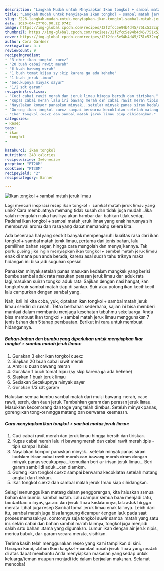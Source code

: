 ```yaml
---
description: "Langkah Mudah untuk Menyiapkan Ikan tongkol + sambal matah jeruk limau, Enak Banget"
title: "Langkah Mudah untuk Menyiapkan Ikan tongkol + sambal matah jeruk limau, Enak Banget"
slug: 3226-langkah-mudah-untuk-menyiapkan-ikan-tongkol-sambal-matah-jeruk-limau-enak-banget
date: 2020-04-27T06:00:22.974Z
image: https://img-global.cpcdn.com/recipes/32f2fcc5e94b4d45/751x532cq70/ikan-tongkol-sambal-matah-jeruk-limau-foto-resep-utama.jpg
thumbnail: https://img-global.cpcdn.com/recipes/32f2fcc5e94b4d45/751x532cq70/ikan-tongkol-sambal-matah-jeruk-limau-foto-resep-utama.jpg
cover: https://img-global.cpcdn.com/recipes/32f2fcc5e94b4d45/751x532cq70/ikan-tongkol-sambal-matah-jeruk-limau-foto-resep-utama.jpg
author: Cora Gardner
ratingvalue: 3.1
reviewcount: 9
recipeingredient:
- "3 ekor ikan tongkol cuexz"
- "20 buah cabai rawit merah"
- "6 buah bawang merah"
- "1 buah tomat hijau sy skip karena ga ada hehehe"
- "1 buah jeruk limau"
- "Secukupnya minyak sayur"
- "1/2 sdt garam"
recipeinstructions:
- "Cuci cabai rawit merah dan jeruk limau hingga bersih dan tiriskan."
- "Kupas cabai merah lalu iri bawang merah dan cabai rawit merah tipis - tipis sampai habis."
- "Nayalakan kompor panaskan minyak...setelah minyak panas siram kedalam irisan cabai rawit merah dan bawang merah siram dengan minyak panas secukupnya...kemudian beri air irisan jeruk limau... Beri garam sambil di aduk...dan diamkan."
- "Goreng ikan tongkol cuexz sampai berwarna kecoklatan setelah matang angkat dan tiriskan."
- "Ikan tongkol cuexz dan sambal matah jeruk limau siap dihidangkan."
categories:
- Resep
tags:
- ikan
- tongkol
- 

katakunci: ikan tongkol  
nutrition: 248 calories
recipecuisine: Indonesian
preptime: "PT20M"
cooktime: "PT30M"
recipeyield: "2"
recipecategory: Dinner

---
```



![Ikan tongkol + sambal matah jeruk limau](https://img-global.cpcdn.com/recipes/32f2fcc5e94b4d45/751x532cq70/ikan-tongkol-sambal-matah-jeruk-limau-foto-resep-utama.jpg)

Lagi mencari inspirasi resep ikan tongkol + sambal matah jeruk limau yang unik? Cara membuatnya memang tidak susah dan tidak juga mudah. Jika salah mengolah maka hasilnya akan hambar dan bahkan tidak sedap. Padahal ikan tongkol + sambal matah jeruk limau yang enak harusnya sih mempunyai aroma dan rasa yang dapat memancing selera kita.

Ada beberapa hal yang sedikit banyak mempengaruhi kualitas rasa dari ikan tongkol + sambal matah jeruk limau, pertama dari jenis bahan, lalu pemilihan bahan segar, hingga cara mengolah dan menyajikannya. Tak perlu pusing jika ingin menyiapkan ikan tongkol + sambal matah jeruk limau enak di mana pun anda berada, karena asal sudah tahu triknya maka hidangan ini bisa jadi suguhan spesial.

Panaskan minyak,setelah panas masukan kedalam mangkuk yang berisi bumbu sambal aduk rata masukan perasan jeruk limau dan aduk rata lagi,masukan suiran tongkol aduk rata. Sajikan dengan nasi hangat,ikan tongkol suir sambal matah siap di santap. Suir atau potong ikan kecil-kecil lalu campurkan dengan sambal yang.


Nah, kali ini kita coba, yuk, ciptakan ikan tongkol + sambal matah jeruk limau sendiri di rumah. Tetap berbahan sederhana, sajian ini bisa memberi manfaat dalam membantu menjaga kesehatan tubuhmu sekeluarga. Anda bisa membuat Ikan tongkol + sambal matah jeruk limau menggunakan 7 jenis bahan dan 5 tahap pembuatan. Berikut ini cara untuk membuat hidangannya.

<!--inarticleads1-->

##### Bahan-bahan dan bumbu yang diperlukan untuk menyiapkan Ikan tongkol + sambal matah jeruk limau:

1. Gunakan 3 ekor ikan tongkol cuexz
1. Siapkan 20 buah cabai rawit merah
1. Ambil 6 buah bawang merah
1. Gunakan 1 buah tomat hijau (sy skip karena ga ada hehehe)
1. Siapkan 1 buah jeruk limau
1. Sediakan Secukupnya minyak sayur
1. Gunakan 1/2 sdt garam


Haluskan semua bumbu sambal matah dari mulai bawang merah, cabe rawit, sereh, dan daun jeruk. Tambahkan garam dan perasan jeruk limau. Masukkan kecombrang dan toge yang telah direbus. Setelah minyak panas, goreng ikan tongkol hingga matang dan berwarna keemasan. 

<!--inarticleads2-->

##### Cara menyiapkan Ikan tongkol + sambal matah jeruk limau:

1. Cuci cabai rawit merah dan jeruk limau hingga bersih dan tiriskan.
1. Kupas cabai merah lalu iri bawang merah dan cabai rawit merah tipis - tipis sampai habis.
1. Nayalakan kompor panaskan minyak...setelah minyak panas siram kedalam irisan cabai rawit merah dan bawang merah siram dengan minyak panas secukupnya...kemudian beri air irisan jeruk limau... Beri garam sambil di aduk...dan diamkan.
1. Goreng ikan tongkol cuexz sampai berwarna kecoklatan setelah matang angkat dan tiriskan.
1. Ikan tongkol cuexz dan sambal matah jeruk limau siap dihidangkan.


Selagi menunggu ikan matang dalam penggorengan, kita haluskan semua bahan dan bumbu sambal matah. Lalu campur semua baan menjadi satu, tambahkan minyak, garam dan jeruk limau kedalamnya, lalu aduk hingga merata. Lihat juga resep Sambal tomat jeruk limau enak lainnya. Lebih dari itu, sambal matah juga bisa langsung dicampur dengan lauk pada saat proses memasaknya. contohnya saja tongkol suwir sambal matah yang satu ini. selain cabai dan bahan sambal matah lainnya, tongkol juga menjadi salah satu bahan utama yang digunakan. Lumuri ikan dengan air jeruk nipis, merica bubuk, dan garam secara merata, sisihkan. 

Terima kasih telah menggunakan resep yang kami tampilkan di sini. Harapan kami, olahan Ikan tongkol + sambal matah jeruk limau yang mudah di atas dapat membantu Anda menyiapkan makanan yang sedap untuk keluarga/teman maupun menjadi ide dalam berjualan makanan. Selamat mencoba!
